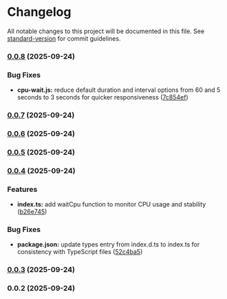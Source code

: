 # Changelog

All notable changes to this project will be documented in this file. See [standard-version](https://github.com/conventional-changelog/standard-version) for commit guidelines.

### [0.0.8](https://github.com/snomiao/cpu-wait/compare/v0.0.7...v0.0.8) (2025-09-24)


### Bug Fixes

* **cpu-wait.js:** reduce default duration and interval options from 60 and 5 seconds to 3 seconds for quicker responsiveness ([7c854ef](https://github.com/snomiao/cpu-wait/commit/7c854efcd784c3577eb1a5579f6fdd251acc4e29))

### [0.0.7](https://github.com/snomiao/cpu-wait/compare/v0.0.6...v0.0.7) (2025-09-24)

### [0.0.6](https://github.com/snomiao/cpu-wait/compare/v0.0.5...v0.0.6) (2025-09-24)

### [0.0.5](https://github.com/snomiao/cpu-wait/compare/v0.0.4...v0.0.5) (2025-09-24)

### [0.0.4](https://github.com/snomiao/cpu-wait/compare/v0.0.3...v0.0.4) (2025-09-24)


### Features

* **index.ts:** add waitCpu function to monitor CPU usage and stability ([b26e745](https://github.com/snomiao/cpu-wait/commit/b26e7456d4f29c95a40cb5751b1d4415449c4551))


### Bug Fixes

* **package.json:** update types entry from index.d.ts to index.ts for consistency with TypeScript files ([52c4ba5](https://github.com/snomiao/cpu-wait/commit/52c4ba5becfa7476edda8219b2b42554894cb821))

### [0.0.3](https://github.com/snomiao/cpu-wait/compare/v0.0.2...v0.0.3) (2025-09-24)

### 0.0.2 (2025-09-24)
